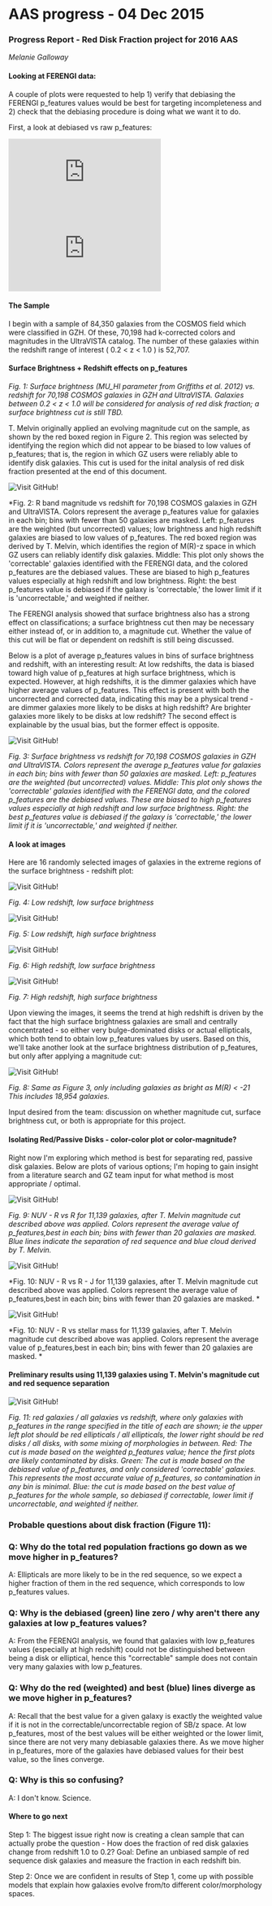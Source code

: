 
AAS progress - 04 Dec 2015
=====
### Progress Report - Red Disk Fraction project for 2016 AAS
*Melanie Galloway*

#### Looking at FERENGI data:

A couple of plots were requested to help 1) verify that debiasing the FERENGI p_features values would be best for targeting incompleteness and 2) check that the debiasing procedure is doing what we want it to do.  

First, a look at debiased vs raw p_features:

![Visit GitHub!](https://github.com/Mel23/GZ_Hubble_Science/blob/master/Red_Disk_Fraction/Images/debiased_features_hubble.pdf)
![Visit GitHub!](https://github.com/Mel23/GZ_Hubble_Science/blob/master/Red_Disk_Fraction/Images/best_features_hubble.pdf)


#### The Sample

I begin with a sample of 84,350 galaxies from the COSMOS field which were classified in GZH. Of these, 70,198 had k-corrected colors and magnitudes in the UltraVISTA catalog. The number of these galaxies within the redshift range of interest ( 0.2 < z < 1.0 ) is 52,707. 

#### Surface Brightness + Redshift effects on p_features




*Fig. 1: Surface brightness (MU_HI parameter from Griffiths et al. 2012) vs. redshift for 70,198 COSMOS galaxies in GZH and UltraVISTA. Galaxies between 0.2 < z < 1.0 will be considered for analysis of red disk fraction; a surface brightness cut is still TBD.*

T. Melvin originally applied an evolving magnitude cut on the sample, as shown by the red boxed region in Figure 2. This region was selected by identifying the region which did not appear to be biased to low values of p_features; that is, the region in which GZ users were reliably able to identify disk galaxies. This cut is used for the inital analysis of red disk fraction presented at the end of this document. 

![Visit GitHub!](https://github.com/Mel23/GZ_Hubble_Science/blob/master/Red_Disk_Fraction/mag_p_features.png)

*Fig. 2: R band magnitude vs redshift for 70,198 COSMOS galaxies in GZH and UltraVISTA. Colors represent the average p_features value for galaxies in each bin; bins with fewer than 50 galaxies are masked. Left: p_features are the weighted (but uncorrected) values; low brightness and high redshift galaxies are biased to low values of p_features. The red boxed region was derived by T. Melvin, which identifies the region of M(R)-z space in which GZ users can reliably identify disk galaxies. Middle: This plot only shows the 'correctable' galaxies identified with the FERENGI data, and the colored p_features are the debiased values. These are biased to high p_features values especially at high redshift and low brightness. Right: the best p_features value is debiased if the galaxy is 'correctable,' the lower limit if it is 'uncorrectable,' and weighted if neither. 

The FERENGI analysis showed that surface brightness also has a strong effect on classifications; a surface brightness cut then may be necessary either instead of, or in addition to, a magnitude cut. Whether the value of this cut will be flat or dependent on redshift is still being discussed. 

Below is a plot of average p_features values in bins of surface brightness and redshift, with an interesting result: At low redshifts, the data is biased toward high value of p_features at high surface brightness, which is expected. However, at high redshifts, it is the dimmer galaxies which have higher average values of p_features. This effect is present with both the uncorrected and corrected data, indicating this may be a physical trend - are dimmer galaxies more likely to be disks at high redshift? Are brighter galaxies more likely to be disks at low redshift? The second effect is explainable by the usual bias, but the former effect is opposite.  

![Visit GitHub!](https://github.com/Mel23/GZ_Hubble_Science/blob/master/Red_Disk_Fraction/mag_SB_p_features.png)

*Fig. 3: Surface brightness vs redshift for 70,198 COSMOS galaxies in GZH and UltraVISTA. Colors represent the average p_features value for galaxies in each bin; bins with fewer than 50 galaxies are masked. Left: p_features are the weighted (but uncorrected) values. Middle: This plot only shows the 'correctable' galaxies identified with the FERENGI data, and the colored p_features are the debiased values. These are biased to high p_features values especially at high redshift and low surface brightness. Right: the best p_features value is debiased if the galaxy is 'correctable,' the lower limit if it is 'uncorrectable,' and weighted if neither.*

#### A look at images 

Here are 16 randomly selected images of galaxies in the extreme regions of the surface brightness - redshift plot:

![Visit GitHub!](https://github.com/Mel23/GZ_Hubble_Science/blob/master/Red_Disk_Fraction/lowz_lowSB.png)

*Fig. 4: Low redshift, low surface brightness*

![Visit GitHub!](https://github.com/Mel23/GZ_Hubble_Science/blob/master/Red_Disk_Fraction/lowz_hiSB.png)

*Fig. 5: Low redshift, high surface brightness*

![Visit GitHub!](https://github.com/Mel23/GZ_Hubble_Science/blob/master/Red_Disk_Fraction/hiz_lowSB.png)

*Fig. 6: High redshift, low surface brightness*

![Visit GitHub!](https://github.com/Mel23/GZ_Hubble_Science/blob/master/Red_Disk_Fraction/hiz_hiSB.png)

*Fig. 7: High redshift, high surface brightness*

Upon viewing the images, it seems the trend at high redshift is driven by the fact that the high surface brightness galaxies are small and centrally concentrated - so either very bulge-dominated disks or actual ellipticals, which both tend to obtain low p_features values by users. Based on this, we'll take another look at the surface brightness distribution of p_features, but only after applying a magnitude cut:

![Visit GitHub!](https://github.com/Mel23/GZ_Hubble_Science/blob/master/Red_Disk_Fraction/mag_limited_SB_p_features.png)

*Fig. 8: Same as Figure 3, only including galaxies as bright as M(R) < -21 This includes 18,954 galaxies.*




Input desired from the team: discussion on whether magnitude cut, surface brightness cut, or both is appropriate for this project. 

#### Isolating Red/Passive Disks - color-color plot or color-magnitude? 

Right now I'm exploring which method is best for separating red, passive disk galaxies. Below are plots of various options; I'm hoping to  gain insight from a literature search and GZ team input for what method is most appropriate / optimal. 


![Visit GitHub!](https://github.com/Mel23/GZ_Hubble_Science/blob/master/Red_Disk_Fraction/color_mag_plot.png)

*Fig. 9: NUV - R vs R for 11,139 galaxies, after T. Melvin magnitude cut described above was applied. Colors represent the average value of p_features,best in each bin; bins with fewer than 20 galaxies are masked. Blue lines indicate the separation of red sequence and blue cloud derived by T. Melvin.*

![Visit GitHub!](https://github.com/Mel23/GZ_Hubble_Science/blob/master/Red_Disk_Fraction/color_color_plot.png)

*Fig. 10: NUV - R vs R - J for 11,139 galaxies, after T. Melvin magnitude cut described above was applied. Colors represent the average value of p_features,best in each bin; bins with fewer than 20 galaxies are masked. *

![Visit GitHub!](https://github.com/Mel23/GZ_Hubble_Science/blob/master/Red_Disk_Fraction/color_mass_plot.png)

*Fig. 10: NUV - R vs stellar mass for 11,139 galaxies, after T. Melvin magnitude cut described above was applied. Colors represent the average value of p_features,best in each bin; bins with fewer than 20 galaxies are masked. *


#### Preliminary results using 11,139 galaxies using T. Melvin's magnitude cut and red sequence separation

![Visit GitHub!](https://github.com/Mel23/GZ_Hubble_Science/blob/master/Red_Disk_Fraction/disk_fraction_p_bins.png)


*Fig. 11: red galaxies / all galaxies vs redshift, where only galaxies with p_features in the range specified in the title of each are shown; ie the upper left plot should be red ellipticals / all ellipticals, the lower right should be red disks / all disks, with some mixing of morphologies in between. Red: The cut is made based on the weighted p_features value; hence the first plots are likely contaminated by disks. Green: The cut is made based on the debiased value of p_features, and only considered 'correctable' galaxies. This represents the most accurate value of p_features, so contamination in any bin is minimal. Blue: the cut is made based on the best value of p_features for the whole sample, so debiased if correctable, lower limit if uncorrectable, and weighted if neither.*

### Probable questions about disk fraction (Figure 11):
### Q: Why do the total red population fractions go down as we move higher in p_features?
A: Ellipticals are more likely to be in the red sequence, so we expect a higher fraction of them in the red sequence, which corresponds to low p_features values. 
### Q: Why is the debiased (green) line zero / why aren't there any galaxies at low p_features values? 
A: From the FERENGI analysis, we found that galaxies with low p_features values (especially at high redshift) could not be distinguished between being a disk or elliptical, hence this "correctable" sample does not contain very many galaxies with low p_features. 
### Q: Why do the red (weighted) and best (blue) lines diverge as we move higher in p_features?
A: Recall that the best value for a given galaxy is exactly the weighted value if it is not in the correctable/uncorrectable region of SB/z space. At low p_features, most of the best values will be either weighted or the lower limit, since there are not very many debiasable galaxies there. As we move higher in p_features, more of the galaxies have debiased values for their best value, so the lines converge. 
### Q: Why is this so confusing?
A: I don't know. Science. 


#### Where to go next
Step 1: The biggest issue right now is creating a clean sample that can actually probe the question - How does the fraction of red disk galaxies change from redshift 1.0 to 0.2? Goal: Define an unbiased sample of red sequence disk galaxies and measure the fraction in each redshift bin.

Step 2: Once we are confident in results of Step 1, come up with possible models that explain how galaxies evolve from/to different color/morphology spaces. 
    

